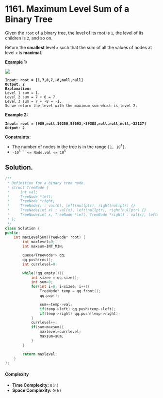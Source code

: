 # 1161. Maximum Level Sum of a Binary Tree

Given the `root` of a binary tree, the level of its root is `1`, the level of its children is `2`, and so on.

Return the **smallest** level `x` such that the sum of all the values of nodes at level `x` is **maximal**.

&#x20;

**Example 1:**

![](https://assets.leetcode.com/uploads/2019/05/03/capture.JPG)

<pre><code><strong>Input: root = [1,7,0,7,-8,null,null]
</strong><strong>Output: 2
</strong><strong>Explanation: 
</strong>Level 1 sum = 1.
Level 2 sum = 7 + 0 = 7.
Level 3 sum = 7 + -8 = -1.
So we return the level with the maximum sum which is level 2.
</code></pre>

**Example 2:**

<pre><code><strong>Input: root = [989,null,10250,98693,-89388,null,null,null,-32127]
</strong><strong>Output: 2
</strong></code></pre>

&#x20;

**Constraints:**

* The number of nodes in the tree is in the range `[1, 10`<sup>`4`</sup>`]`.
* `-10`<sup>`5`</sup>` ``<= Node.val <= 10`<sup>`5`</sup>



## Solution.

```cpp
/**
 * Definition for a binary tree node.
 * struct TreeNode {
 *     int val;
 *     TreeNode *left;
 *     TreeNode *right;
 *     TreeNode() : val(0), left(nullptr), right(nullptr) {}
 *     TreeNode(int x) : val(x), left(nullptr), right(nullptr) {}
 *     TreeNode(int x, TreeNode *left, TreeNode *right) : val(x), left(left), right(right) {}
 * };
 */
class Solution {
public:
    int maxLevelSum(TreeNode* root) {
        int maxlevel=0;
        int maxsum=INT_MIN;

        queue<TreeNode*> qq;
        qq.push(root);
        int currlevel=0;

        while(!qq.empty()){
            int sizee = qq.size();
            int sum=0;
            for(int i=0; i<sizee; i++){
                TreeNode* temp = qq.front();
                qq.pop();

                sum+=temp->val;
                if(temp->left) qq.push(temp->left);
                if(temp->right) qq.push(temp->right);
            }
            currlevel++;
            if(sum>maxsum){
                maxlevel=currlevel;
                maxsum=sum;
            }
        }

        return maxlevel;
    }
};
```

#### Complexity

* **Time Complexity:** `O(n)`
* **Space Complexity:** `O(h)`

